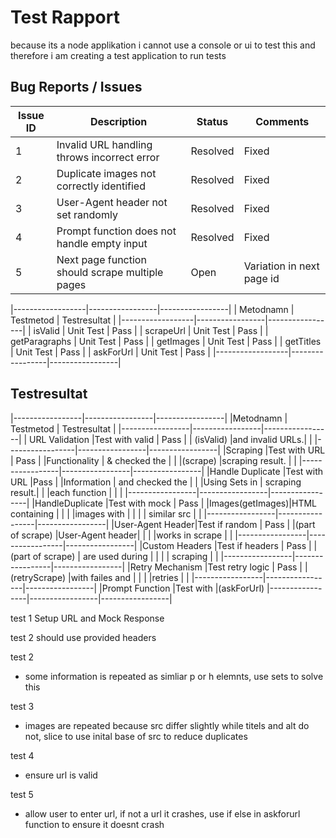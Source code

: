 # Test Rapport

because its a node applikation i cannot use a console or ui to test this and therefore i am creating a test application to run tests

## Bug Reports / Issues

| Issue ID | Description                                      | Status   | Comments                        |
|----------|--------------------------------------------------|----------|---------------------------------|
| 1        | Invalid URL handling throws incorrect error      | Resolved | Fixed                           |
| 2        | Duplicate images not correctly identified        | Resolved | Fixed                           |
| 3        | User-Agent header not set randomly               | Resolved | Fixed                           |
| 4        | Prompt function does not handle empty input      | Resolved | Fixed                           |
| 5        | Next page function should scrape multiple pages  | Open     | Variation in next page id       |


|------------------|-----------------|-----------------|
| Metodnamn        | Testmetod       | Testresultat    |
|------------------|-----------------|-----------------|
| isValid          | Unit Test       | Pass            |
| scrapeUrl        | Unit Test       | Pass            |
| getParagraphs    | Unit Test       | Pass            |
| getImages        | Unit Test       | Pass            |
| getTitles        | Unit Test       | Pass            |
| askForUrl        | Unit Test       | Pass            |
|------------------|-----------------|-----------------|

## Testresultat
|-----------------|-----------------|-----------------|
|Metodnamn        | Testmetod       | Testresultat    |
|-----------------|-----------------|-----------------|
| URL Validation  |Test with valid  | Pass            |
| (isValid)       |and invalid URLs.|                 |
|-----------------|-----------------|-----------------|
|Scraping         |Test with URL    | Pass            |
|Functionality    | & checked the   |                 | 
|(scrape)         |scraping result. |                 |
|-----------------|-----------------|-----------------|
|Handle Duplicate |Test with URL    |Pass             |
|Information      | and checked the |                 |
|Using Sets in    | scraping result.|                 | 
|each function    |                 |                 |
|-----------------|-----------------|-----------------|
|HandleDuplicate  |Test with mock   | Pass            |
|Images(getImages)|HTML containing  |                 |
|                 |images with      |                 |
|                 | similar src     |                 |
|-----------------|-----------------|-----------------|
|User-Agent Header|Test if random   | Pass            |
|(part of scrape) |User-Agent header|                 |
|                 |works in scrape  |                 |
|-----------------|-----------------|-----------------|
|Custom Headers   |Test if headers  | Pass            |
|(part of scrape) | are used during |                 |
|                 | scraping        |                 |
|-----------------|-----------------|-----------------|
|Retry Mechanism  |Test retry logic | Pass            |
|(retryScrape)    |with failes and  |                 |
|                 |retries          |                 |
|-----------------|-----------------|-----------------|
|Prompt Function  |Test with 
|(askForUrl)
|-----------------|-----------------|-----------------|

test 1 
Setup URL and Mock Response

test 2 
should use provided headers

test 2
- some information is repeated as simliar p or h elemnts, use sets to solve this 

test 3
- images are repeated because src differ slightly while titels and alt do not, slice to use inital base of src to reduce duplicates

test 4
- ensure url is valid 

test 5
- allow user to enter url, if not a url it crashes, use if else in askforurl function to ensure it doesnt crash

